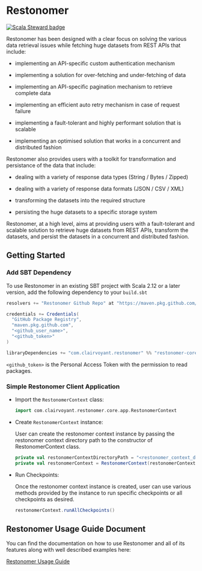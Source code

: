 # Restonomer
[![Scala Steward badge](https://img.shields.io/badge/Scala_Steward-helping-blue.svg?style=flat&logo=data:image/png;base64,iVBORw0KGgoAAAANSUhEUgAAAA4AAAAQCAMAAAARSr4IAAAAVFBMVEUAAACHjojlOy5NWlrKzcYRKjGFjIbp293YycuLa3pYY2LSqql4f3pCUFTgSjNodYRmcXUsPD/NTTbjRS+2jomhgnzNc223cGvZS0HaSD0XLjbaSjElhIr+AAAAAXRSTlMAQObYZgAAAHlJREFUCNdNyosOwyAIhWHAQS1Vt7a77/3fcxxdmv0xwmckutAR1nkm4ggbyEcg/wWmlGLDAA3oL50xi6fk5ffZ3E2E3QfZDCcCN2YtbEWZt+Drc6u6rlqv7Uk0LdKqqr5rk2UCRXOk0vmQKGfc94nOJyQjouF9H/wCc9gECEYfONoAAAAASUVORK5CYII=)](https://scala-steward.org)

Restonomer has been designed with a clear focus on solving the various data retrieval issues while fetching huge datasets from REST APIs that include:

* implementing an API-specific custom authentication mechanism

* implementing a solution for over-fetching and under-fetching of data

* implementing an API-specific pagination mechanism to retrieve complete data

* implementing an efficient auto retry mechanism in case of request failure

* implementing a fault-tolerant and highly performant solution that is scalable

* implementing an optimised solution that works in a concurrent and distributed fashion


Restonomer also provides users with a toolkit for transformation and persistance of the data that include:

* dealing with a variety of response data types (String / Bytes / Zipped)

* dealing with a variety of response data formats (JSON / CSV / XML)

* transforming the datasets into the required structure

* persisting the huge datasets to a specific storage system



Restonomer, at a high level, aims at providing users with a fault-tolerant and scalable solution to retrieve huge datasets from REST APIs, transform the datasets, and persist the datasets in a concurrent and distributed fashion.


## Getting Started

### Add SBT Dependency

To use Restonomer in an existing SBT project with Scala 2.12 or a later version,
add the following dependency to your `build.sbt`

```sbt
resolvers += "Restonomer Github Repo" at "https://maven.pkg.github.com/teamclairvoyant/restonomer/"

credentials += Credentials(
  "GitHub Package Registry",
  "maven.pkg.github.com",
  "<github_user_name>",
  "<github_token>"
)

libraryDependencies += "com.clairvoyant.restonomer" %% "restonomer-core" % "2.2.0"
```

`<github_token>` is the Personal Access Token with the permission to read packages.

### Simple Restonomer Client Application

* Import the `RestonomerContext` class:

  ```scala
  import com.clairvoyant.restonomer.core.app.RestonomerContext
  ```

* Create `RestonomerContext` instance:

  User can create the restonomer context instance by passing the restonomer context directory path to the constructor
  of RestonomerContext class.

  ```scala
  private val restonomerContextDirectoryPath = "<restonomer_context_directory_path>"
  private val restonomerContext = RestonomerContext(restonomerContextDirectoryPath)
  ```

* Run Checkpoints:

  Once the restonomer context instance is created, user can use various methods provided by the instance to run specific
  checkpoints or all checkpoints as desired.

  ```scala
  restonomerContext.runAllCheckpoints()
  ```

## Restonomer Usage Guide Document

You can find the documentation on how to use Restonomer and all of its features along with well described 
examples here:

[Restonomer Usage Guide](https://teamclairvoyant.github.io/restonomer/)